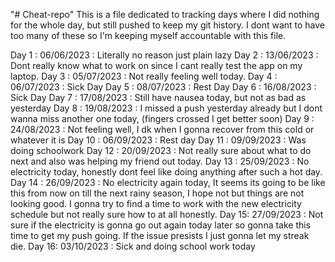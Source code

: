"# Cheat-repo" 
This is a file dedicated to tracking days where I did nothing for the whole day, but still pushed to keep my git history. I dont want to have too many of these so I'm keeping myself accountable with this file.

Day 1 : 06/06/2023 : Literally no reason just plain lazy
Day 2 : 13/06/2023 : Dont really know what to work on since I cant really test the app on my laptop.
Day 3 : 05/07/2023 : Not really feeling well today.
Day 4 : 06/07/2023 : Sick Day
Day 5 : 08/07/2023 : Rest Day
Day 6 : 16/08/2023 : Sick Day
Day 7 : 17/08/2023 : Still have nausea today, but not as bad as yesterday
Day 8 : 19/08/2023 : I missed a push yesterday already but I dont wanna miss another one today, (fingers crossed I get better soon)
Day 9 : 24/08/2023 : Not feeling well, I dk when I gonna recover from this cold or whatever it is
Day 10 : 06/09/2023 : Rest day
Day 11 : 09/09/2023 : Was doing schoolwork 
Day 12 : 20/09/2023 : Not really sure about what to do next and also was helping my friend out today.
Day 13 : 25/09/2023 : No electricity today, honestly dont feel like doing anything after such a hot day.
Day 14 : 26/09/2023 : No electricity again today, It seems its going to be like this from now on till the next rainy season, I hope not but things are not looking good. I gonna try to find a time to work with the new electricity schedule but not really sure how to at all honestly.
Day 15: 27/09/2023 : Not sure if the electricity is gonna go out again today later so gonna take this time to get my push going. If the issue presists I just gonna let my streak die.
Day 16: 03/10/2023 : Sick and doing school work today